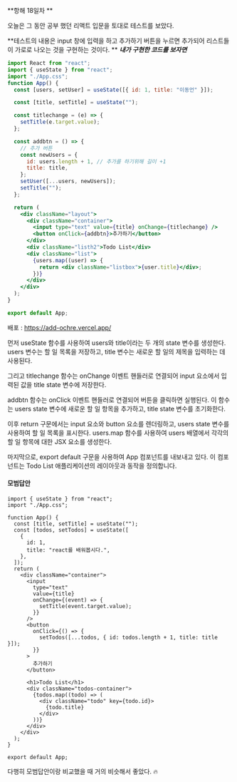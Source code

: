 **항해 18일차 **

오늘은 그 동안 공부 했던 리액트 입문을 토대로 테스트를 보았다.

**테스트의 내용은 input 창에 입력을 하고 추가하기 버튼을 누르면 추가되어 리스트들이 가로로 나오는 것을 구현하는 것이다.
**
_**내가 구현한 코드를 보자면**_

```jsx
import React from "react";
import { useState } from "react";
import "./App.css";
function App() {
  const [users, setUser] = useState([{ id: 1, title: "이동언" }]);

  const [title, setTitle] = useState("");

  const titlechange = (e) => {
    setTitle(e.target.value);
  };

  const addbtn = () => {
    // 추가 버튼
    const newUsers = {
      id: users.length + 1, // 추가를 하기위해 길이 +1
      title: title,
    };
    setUser([...users, newUsers]);
    setTitle("");
  };

  return (
    <div className="layout">
      <div className="container">
        <input type="text" value={title} onChange={titlechange} />
        <button onClick={addbtn}>추가하기</button>
      </div>
      <div className="listh2">Todo List</div>
      <div className="list">
        {users.map((user) => {
          return <div className="listbox">{user.title}</div>;
        })}
      </div>
    </div>
  );
}

export default App;
```

배포 : https://add-ochre.vercel.app/

먼저 useState 함수를 사용하여 users와 title이라는 두 개의 state 변수를 생성한다. users 변수는 할 일 목록을 저장하고, title 변수는 새로운 할 일의 제목을 입력하는 데 사용된다.

그리고 titlechange 함수는 onChange 이벤트 핸들러로 연결되어 input 요소에서 입력된 값을 title state 변수에 저장한다.

addbtn 함수는 onClick 이벤트 핸들러로 연결되어 버튼을 클릭하면 실행된다. 이 함수는 users state 변수에 새로운 할 일 항목을 추가하고, title state 변수를 초기화한다.

이후 return 구문에서는 input 요소와 button 요소를 렌더링하고, users state 변수를 사용하여 할 일 목록을 표시한다. users.map 함수를 사용하여 users 배열에서 각각의 할 일 항목에 대한 JSX 요소를 생성한다.

마지막으로, export default 구문을 사용하여 App 컴포넌트를 내보내고 있다. 이 컴포넌트는 Todo List 애플리케이션의 레이아웃과 동작을 정의합니다.

#### 모범답안

```Jsx
import { useState } from "react";
import "./App.css";

function App() {
  const [title, setTitle] = useState("");
  const [todos, setTodos] = useState([
    {
      id: 1,
      title: "react를 배워봅시다.",
    },
  ]);
  return (
    <div className="container">
      <input
        type="text"
        value={title}
        onChange={(event) => {
          setTitle(event.target.value);
        }}
      />
      <button
        onClick={() => {
          setTodos([...todos, { id: todos.length + 1, title: title }]);
        }}
      >
        추가하기
      </button>

      <h1>Todo List</h1>
      <div className="todos-container">
        {todos.map((todo) => (
          <div className="todo" key={todo.id}>
            {todo.title}
          </div>
        ))}
      </div>
    </div>
  );
}

export default App;
```

다행히 모범답안이랑 비교했을 때 거의 비슷해서 좋았다. 🔥
